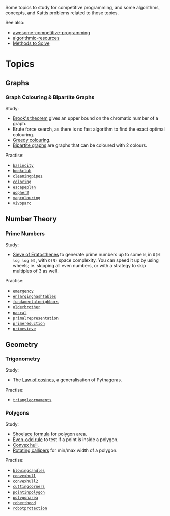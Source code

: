 Some topics to study for competitive programming, and some algorithms, concepts, and Kattis problems related to those topics.

See also:

- [awesome-competitive-programming](https://github.com/lnishan/awesome-competitive-programming)
- [algorithmic-resources](https://github.com/hkirat/Algorithmic-Resources)
- [Methods to Solve](https://cpbook.net/methodstosolve)

# Topics

## Graphs

### Graph Colouring & Bipartite Graphs

Study:

- [Brook's theorem](https://en.wikipedia.org/wiki/Brooks%27_theorem) gives an upper bound on the chromatic number of a graph.
- Brute force search, as there is no fast algorithm to find the exact optimal colouring.
- [Greedy colouring](https://en.wikipedia.org/wiki/Greedy_coloring).
- [Bipartite graphs](https://en.wikipedia.org/wiki/Bipartite_graph) are graphs that can be coloured with 2 colours.

Practise:

- [`basincity`](https://open.kattis.com/problems/basincity)
- [`bookclub`](https://open.kattis.com/problems/bookclub)
- [`cleaningpipes`](https://open.kattis.com/problems/cleaningpipes)
- [`coloring`](https://open.kattis.com/problems/coloring)
- [`escapeplan`](https://open.kattis.com/problems/escapeplan)
- [`gopher2`](https://open.kattis.com/problems/gopher2)
- [`mapcolouring`](https://open.kattis.com/problems/mapcolouring)
- [`vivoparc`](https://open.kattis.com/problems/vivoparc)

## Number Theory

### Prime Numbers

Study:

- [Sieve of Eratosthenes](https://en.wikipedia.org/wiki/Sieve_of_Eratosthenes) to generate prime numbers up to some `N`, in `O(N log log N)`, with `O(N)` space complexity. You can speed it up by using wheels; ie. skipping all even numbers, or with a strategy to skip multiples of 3 as well.

Practise:

- [`emergency`](https://open.kattis.com/problems/emergency)
- [`enlarginghashtables`](https://open.kattis.com/problems/enlarginghashtables)
- [`fundamentalneighbors`](https://open.kattis.com/problems/fundamentalneighbors)
- [`olderbrother`](https://open.kattis.com/problems/olderbrother)
- [`pascal`](https://open.kattis.com/problems/pascal)
- [`primalrepresentation`](https://open.kattis.com/problems/primalrepresentation)
- [`primereduction`](https://open.kattis.com/problems/primereduction)
- [`primesieve`](https://open.kattis.com/problems/primesieve)

## Geometry

### Trigonometry

Study:

- The [Law of cosines](https://en.wikipedia.org/wiki/Law_of_cosines), a generalisation of Pythagoras.

Practise:

- [`triangleornaments`](https://open.kattis.com/problems/triangleornaments)

### Polygons

Study:

- [Shoelace formula](https://en.wikipedia.org/wiki/Shoelace_formula) for polygon area.
- [Even-odd rule](https://en.wikipedia.org/wiki/Even%E2%80%93odd_rule) to test if a point is inside a polygon.
- [Convex hull](https://en.wikipedia.org/wiki/Convex_hull).
- [Rotating callipers](https://en.wikipedia.org/wiki/Rotating_calipers) for min/max width of a polygon.

Practise:

- [`blowingcandles`](https://open.kattis.com/problems/blowingcandles)
- [`convexhull`](https://open.kattis.com/problems/convexhull)
- [`convexhull2`](https://open.kattis.com/problems/convexhull2)
- [`cuttingcorners`](https://open.kattis.com/problems/cuttingcorners)
- [`pointinpolygon`](https://open.kattis.com/problems/pointinpolygon)
- [`polygonarea`](https://open.kattis.com/problems/polygonarea)
- [`roberthood`](https://open.kattis.com/problems/roberthood)
- [`robotprotection`](https://open.kattis.com/problems/robotprotection)
